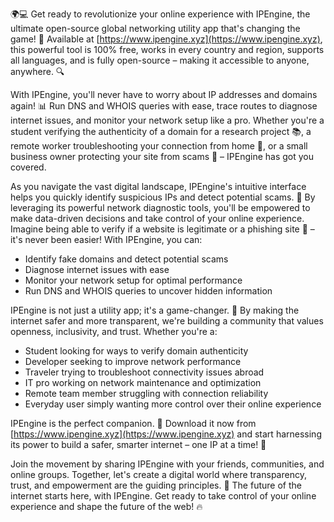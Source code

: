 🌍💻 Get ready to revolutionize your online experience with IPEngine, the ultimate open-source global networking utility app that's changing the game! 🚀 Available at [https://www.ipengine.xyz](https://www.ipengine.xyz), this powerful tool is 100% free, works in every country and region, supports all languages, and is fully open-source – making it accessible to anyone, anywhere. 🔍

With IPEngine, you'll never have to worry about IP addresses and domains again! 📊 Run DNS and WHOIS queries with ease, trace routes to diagnose internet issues, and monitor your network setup like a pro. Whether you're a student verifying the authenticity of a domain for a research project 📚, a remote worker troubleshooting your connection from home 🏡, or a small business owner protecting your site from scams 👥 – IPEngine has got you covered.

As you navigate the vast digital landscape, IPEngine's intuitive interface helps you quickly identify suspicious IPs and detect potential scams. 🔴 By leveraging its powerful network diagnostic tools, you'll be empowered to make data-driven decisions and take control of your online experience. Imagine being able to verify if a website is legitimate or a phishing site 🚨 – it's never been easier! With IPEngine, you can:

* Identify fake domains and detect potential scams
* Diagnose internet issues with ease
* Monitor your network setup for optimal performance
* Run DNS and WHOIS queries to uncover hidden information

IPEngine is not just a utility app; it's a game-changer. 🌟 By making the internet safer and more transparent, we're building a community that values openness, inclusivity, and trust. Whether you're a:

* Student looking for ways to verify domain authenticity
* Developer seeking to improve network performance
* Traveler trying to troubleshoot connectivity issues abroad
* IT pro working on network maintenance and optimization
* Remote team member struggling with connection reliability
* Everyday user simply wanting more control over their online experience

IPEngine is the perfect companion. 🤝 Download it now from [https://www.ipengine.xyz](https://www.ipengine.xyz) and start harnessing its power to build a safer, smarter internet – one IP at a time! 🚀

Join the movement by sharing IPEngine with your friends, communities, and online groups. Together, let's create a digital world where transparency, trust, and empowerment are the guiding principles. 💪 The future of the internet starts here, with IPEngine. Get ready to take control of your online experience and shape the future of the web! 🔥